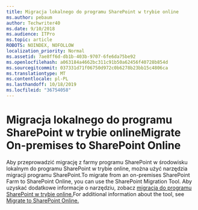 ```yaml
---
title: Migracja lokalnego do programu SharePoint w trybie online
ms.author: pebaum
author: Techwriter40
ms.date: 9/10/2018
ms.audience: ITPro
ms.topic: article
ROBOTS: NOINDEX, NOFOLLOW
localization_priority: Normal
ms.assetid: 7ae8ff6d-db1b-403b-9707-6fe6da75be92
ms.openlocfilehash: a063184a4662bc311c91b50a62456f40728b854d
ms.sourcegitcommit: 037331d71f06750d972c0b6278b23bb15c4806ca
ms.translationtype: MT
ms.contentlocale: pl-PL
ms.lasthandoff: 10/18/2019
ms.locfileid: "36754058"
---
```

# <a name="migrate-on-premises-to-sharepoint-online"></a><span data-ttu-id="b895d-102">Migracja lokalnego do programu SharePoint w trybie online</span><span class="sxs-lookup"><span data-stu-id="b895d-102">Migrate On-premises to SharePoint Online</span></span>

<span data-ttu-id="b895d-103">Aby przeprowadzić migrację z farmy programu SharePoint w środowisku lokalnym do programu SharePoint w trybie online, można użyć narzędzia migracji programu SharePoint.</span><span class="sxs-lookup"><span data-stu-id="b895d-103">To migrate from an on-premises SharePoint Farm to SharePoint Online, you can use the SharePoint Migration Tool.</span></span> <span data-ttu-id="b895d-104">Aby uzyskać dodatkowe informacje o narzędziu, zobacz [migracja do programu SharePoint w trybie online.](https://go.microsoft.com/fwlink/?linkid=2019574)</span><span class="sxs-lookup"><span data-stu-id="b895d-104">For additional information about the tool, see [Migrate to SharePoint Online.](https://go.microsoft.com/fwlink/?linkid=2019574)</span></span>
  

